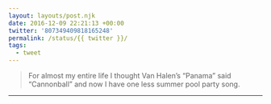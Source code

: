 ```yaml
---
layout: layouts/post.njk
date: 2016-12-09 22:21:13 +00:00
twitter: '807349409818165248'
permalink: /status/{{ twitter }}/
tags: 
  - tweet
---
```


> For almost my entire life I thought Van Halen’s “Panama” said “Cannonball” and now I have one less summer pool party song.

---
